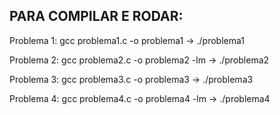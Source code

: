 ## PARA COMPILAR E RODAR:

Problema 1: gcc problema1.c -o problema1
-> ./problema1

Problema 2: gcc problema2.c -o problema2 -lm
-> ./problema2

Problema 3: gcc problema3.c -o problema3
-> ./problema3

Problema 4: gcc problema4.c -o problema4 -lm
-> ./problema4